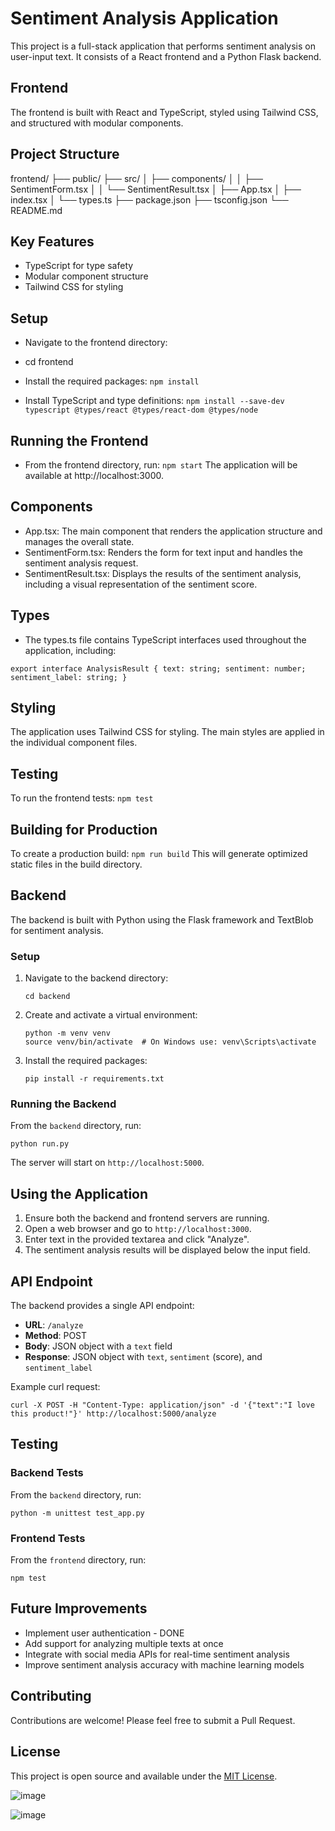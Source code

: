 # Sentiment Analysis Application

This project is a full-stack application that performs sentiment analysis on user-input text. It consists of a React frontend and a Python Flask backend.

## Frontend

The frontend is built with React and TypeScript, styled using Tailwind CSS, and structured with modular components.

## Project Structure

frontend/
├── public/
├── src/
│ ├── components/
│ │ ├── SentimentForm.tsx
│ │ └── SentimentResult.tsx
│ ├── App.tsx
│ ├── index.tsx
│ └── types.ts
├── package.json
├── tsconfig.json
└── README.md

## Key Features

- TypeScript for type safety
- Modular component structure
- Tailwind CSS for styling

## Setup

- Navigate to the frontend directory:
- cd frontend

- Install the required packages:
  `npm install`

- Install TypeScript and type definitions:
  `npm install --save-dev typescript @types/react @types/react-dom @types/node`

## Running the Frontend

- From the frontend directory, run:
  `npm start`
  The application will be available at http://localhost:3000.

## Components

- App.tsx: The main component that renders the application structure and manages the overall state.
- SentimentForm.tsx: Renders the form for text input and handles the sentiment analysis request.
- SentimentResult.tsx: Displays the results of the sentiment analysis, including a visual representation of the sentiment score.

## Types

- The types.ts file contains TypeScript interfaces used throughout the application, including:

`export interface AnalysisResult {
  text: string;
  sentiment: number;
  sentiment_label: string;
}`

## Styling

The application uses Tailwind CSS for styling. The main styles are applied in the individual component files.

## Testing

To run the frontend tests:
`npm test`

## Building for Production

To create a production build:
`npm run build`
This will generate optimized static files in the build directory.

## Backend

The backend is built with Python using the Flask framework and TextBlob for sentiment analysis.

### Setup

1. Navigate to the backend directory:

   ```
   cd backend
   ```

2. Create and activate a virtual environment:

   ```
   python -m venv venv
   source venv/bin/activate  # On Windows use: venv\Scripts\activate
   ```

3. Install the required packages:
   ```
   pip install -r requirements.txt
   ```

### Running the Backend

From the `backend` directory, run:

```
python run.py
```

The server will start on `http://localhost:5000`.

## Using the Application

1. Ensure both the backend and frontend servers are running.
2. Open a web browser and go to `http://localhost:3000`.
3. Enter text in the provided textarea and click "Analyze".
4. The sentiment analysis results will be displayed below the input field.

## API Endpoint

The backend provides a single API endpoint:

- **URL**: `/analyze`
- **Method**: POST
- **Body**: JSON object with a `text` field
- **Response**: JSON object with `text`, `sentiment` (score), and `sentiment_label`

Example curl request:

```
curl -X POST -H "Content-Type: application/json" -d '{"text":"I love this product!"}' http://localhost:5000/analyze
```

## Testing

### Backend Tests

From the `backend` directory, run:

```
python -m unittest test_app.py
```

### Frontend Tests

From the `frontend` directory, run:

```
npm test
```

## Future Improvements

- Implement user authentication  - DONE
- Add support for analyzing multiple texts at once
- Integrate with social media APIs for real-time sentiment analysis
- Improve sentiment analysis accuracy with machine learning models

## Contributing

Contributions are welcome! Please feel free to submit a Pull Request.

## License

This project is open source and available under the [MIT License](LICENSE).


![image](https://github.com/user-attachments/assets/ff204343-a502-4998-903c-b4174fd92e90)

![image](https://github.com/user-attachments/assets/687c0810-7186-48f7-a1c5-4efcf730caf6)




